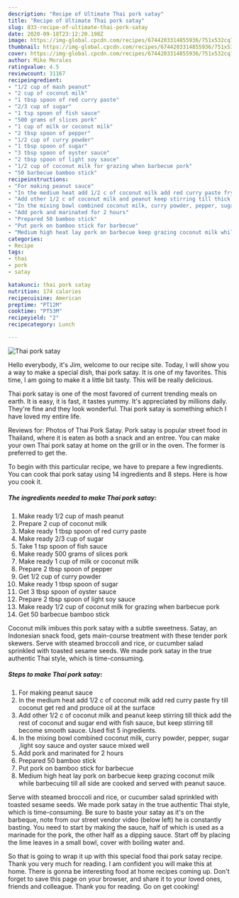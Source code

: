 ```yaml
---
description: "Recipe of Ultimate Thai pork satay"
title: "Recipe of Ultimate Thai pork satay"
slug: 833-recipe-of-ultimate-thai-pork-satay
date: 2020-09-18T23:12:20.198Z
image: https://img-global.cpcdn.com/recipes/6744203314855936/751x532cq70/thai-pork-satay-recipe-main-photo.jpg
thumbnail: https://img-global.cpcdn.com/recipes/6744203314855936/751x532cq70/thai-pork-satay-recipe-main-photo.jpg
cover: https://img-global.cpcdn.com/recipes/6744203314855936/751x532cq70/thai-pork-satay-recipe-main-photo.jpg
author: Mike Morales
ratingvalue: 4.5
reviewcount: 31167
recipeingredient:
- "1/2 cup of mash peanut"
- "2 cup of coconut milk"
- "1 tbsp spoon of red curry paste"
- "2/3 cup of sugar"
- "1 tsp spoon of fish sauce"
- "500 grams of slices pork"
- "1 cup of milk or coconut milk"
- "2 tbsp spoon of pepper"
- "1/2 cup of curry powder"
- "1 tbsp spoon of sugar"
- "3 tbsp spoon of oyster sauce"
- "2 tbsp spoon of light soy sauce"
- "1/2 cup of coconut milk for grazing when barbecue pork"
- "50 barbecue bamboo stick"
recipeinstructions:
- "For making peanut sauce"
- "In the medium heat add 1/2 c of coconut milk add red curry paste fry till coconut get red and produce oil at the surface"
- "Add other 1/2 c of coconut milk and peanut keep stirring till thick add the rest of coconut and sugar end with fish sauce, but keep stirring till become smooth sauce. Used fist 5 ingredients."
- "In the mixing bowl combined coconut milk, curry powder, pepper, sugar ,light soy sauce and oyster sauce mixed well"
- "Add pork and marinated for 2 hours"
- "Prepared 50 bamboo stick"
- "Put pork on bamboo stick for barbecue"
- "Medium high heat lay pork on barbecue keep grazing coconut milk while barbecuing till all side are cooked and served with peanut sauce."
categories:
- Recipe
tags:
- thai
- pork
- satay

katakunci: thai pork satay 
nutrition: 174 calories
recipecuisine: American
preptime: "PT12M"
cooktime: "PT53M"
recipeyield: "2"
recipecategory: Lunch

---
```



![Thai pork satay](https://img-global.cpcdn.com/recipes/6744203314855936/751x532cq70/thai-pork-satay-recipe-main-photo.jpg)

Hello everybody, it's Jim, welcome to our recipe site. Today, I will show you a way to make a special dish, thai pork satay. It is one of my favorites. This time, I am going to make it a little bit tasty. This will be really delicious.

Thai pork satay is one of the most favored of current trending meals on earth. It is easy, it is fast, it tastes yummy. It's appreciated by millions daily. They're fine and they look wonderful. Thai pork satay is something which I have loved my entire life.

Reviews for: Photos of Thai Pork Satay. Pork satay is popular street food in Thailand, where it is eaten as both a snack and an entree. You can make your own Thai pork satay at home on the grill or in the oven. The former is preferred to get the.


To begin with this particular recipe, we have to prepare a few ingredients. You can cook thai pork satay using 14 ingredients and 8 steps. Here is how you cook it.

<!--inarticleads1-->

##### The ingredients needed to make Thai pork satay:

1. Make ready 1/2 cup of mash peanut
1. Prepare 2 cup of coconut milk
1. Make ready 1 tbsp spoon of red curry paste
1. Make ready 2/3 cup of sugar
1. Take 1 tsp spoon of fish sauce
1. Make ready 500 grams of slices pork
1. Make ready 1 cup of milk or coconut milk
1. Prepare 2 tbsp spoon of pepper
1. Get 1/2 cup of curry powder
1. Make ready 1 tbsp spoon of sugar
1. Get 3 tbsp spoon of oyster sauce
1. Prepare 2 tbsp spoon of light soy sauce
1. Make ready 1/2 cup of coconut milk for grazing when barbecue pork
1. Get 50 barbecue bamboo stick


Coconut milk imbues this pork satay with a subtle sweetness. Satay, an Indonesian snack food, gets main-course treatment with these tender pork skewers. Serve with steamed broccoli and rice, or cucumber salad sprinkled with toasted sesame seeds. We made pork satay in the true authentic Thai style, which is time-consuming. 

<!--inarticleads2-->

##### Steps to make Thai pork satay:

1. For making peanut sauce
1. In the medium heat add 1/2 c of coconut milk add red curry paste fry till coconut get red and produce oil at the surface
1. Add other 1/2 c of coconut milk and peanut keep stirring till thick add the rest of coconut and sugar end with fish sauce, but keep stirring till become smooth sauce. Used fist 5 ingredients.
1. In the mixing bowl combined coconut milk, curry powder, pepper, sugar ,light soy sauce and oyster sauce mixed well
1. Add pork and marinated for 2 hours
1. Prepared 50 bamboo stick
1. Put pork on bamboo stick for barbecue
1. Medium high heat lay pork on barbecue keep grazing coconut milk while barbecuing till all side are cooked and served with peanut sauce.


Serve with steamed broccoli and rice, or cucumber salad sprinkled with toasted sesame seeds. We made pork satay in the true authentic Thai style, which is time-consuming. Be sure to baste your satay as it&#39;s on the barbeque, note from our street vendor video (below left) he is constantly basting. You need to start by making the sauce, half of which is used as a marinade for the pork, the other half as a dipping sauce. Start off by placing the lime leaves in a small bowl, cover with boiling water and. 

So that is going to wrap it up with this special food thai pork satay recipe. Thank you very much for reading. I am confident you will make this at home. There is gonna be interesting food at home recipes coming up. Don't forget to save this page on your browser, and share it to your loved ones, friends and colleague. Thank you for reading. Go on get cooking!
